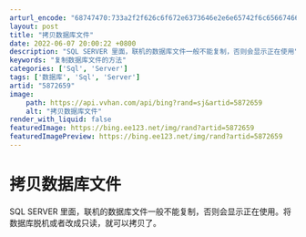 ```yaml
---
arturl_encode: "68747470:733a2f2f626c6f672e6373646e2e6e65742f6c656674666973:742f61727469636c652f64657461696c732f35383732363539"
layout: post
title: "拷贝数据库文件"
date: 2022-06-07 20:00:22 +0800
description: "SQL SERVER 里面，联机的数据库文件一般不能复制，否则会显示正在使用"
keywords: "复制数据库文件的方法"
categories: ['Sql', 'Server']
tags: ['数据库', 'Sql', 'Server']
artid: "5872659"
image:
    path: https://api.vvhan.com/api/bing?rand=sj&artid=5872659
    alt: "拷贝数据库文件"
render_with_liquid: false
featuredImage: https://bing.ee123.net/img/rand?artid=5872659
featuredImagePreview: https://bing.ee123.net/img/rand?artid=5872659
---
```


# 拷贝数据库文件
SQL SERVER 里面，联机的数据库文件一般不能复制，否则会显示正在使用。将数据库脱机或者改成只读，就可以拷贝了。